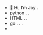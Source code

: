 - 👋 Hi, I’m Joy . 
- python . .
- HTML . .
- go . . .
- 

<!---
8ijoy/8ijoy is a ✨ special ✨ repository because its `README.md` (this file) appears on your GitHub profile.
You can click the Preview link to take a look at your changes.
--->
